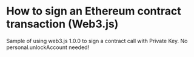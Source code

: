 ﻿# How to sign an Ethereum contract transaction (Web3.js)

Sample of using web3.js 1.0.0 to sign a contract call with Private Key. No personal.unlockAccount needed!

